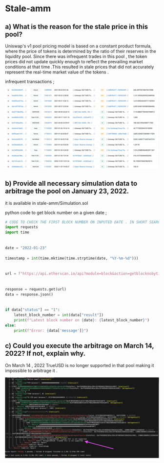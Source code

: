 # Stale-amm

## a) What is the reason for the stale price in this pool?

Uniswap's v1 pool pricing model is based on a constant product formula, where the price of tokens is determined by the ratio of their reserves in the liquidity pool. Since there was infrequent trades in this pool , the token prices did not update quickly enough to reflect the prevailing market conditions at that time .This resulted in stale prices that did not accurately represent the real-time market value of the tokens .

infrequent transactions ;

![transactions](img/transactions.png)

## b) Provide all necessary simulation data to arbitrage the pool on January 23, 2022.
it is available in stale-amm/Simulation.sol

python code to get block number on a given date ;
```python
# CODE TO CHECK THE FIRST BLOCK NUMBER ON INPUTED DATE . IN SHORT SEARCH FOR BLOCK NUMBER BY DATE
import requests
import time


date = "2022-01-23"

timestamp = int(time.mktime(time.strptime(date, "%Y-%m-%d")))


url = f"https://api.etherscan.io/api?module=block&action=getblocknobytime&timestamp={timestamp}&closest=before&apikey=API_KEY"


response = requests.get(url)
data = response.json()


if data["status"] == "1":
    latest_block_number = int(data["result"])
    print(f"Latest block number on {date}: {latest_block_number}")
else:
    print(f"Error: {data['message']}")

 ```
 ## c) Could you execute the arbitrage on March 14, 2022? If not, explain why.
On March 14 , 2022 TrueUSD is no longer supported in that pool making it impossible to arbitrage it .

![failed transaction](img/support.png)



